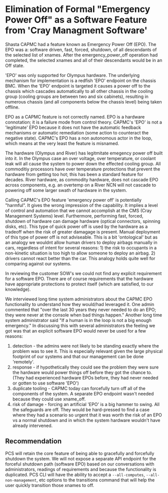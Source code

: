 # Elimination of Formal "Emergency Power Off" as a Software Feature from 'Cray Managment Software'

Shasta CAPMC had a feature known as Emergency Power Off (EPO).  The EPO was a: software driven, fast, forced, shutdown, of all descendants of the selected list of xnames. After the emergency_power_off operation had completed, the selected xnames and all of their descendants would be in an Off state.

'EPO' was only supported for Olympus hardware. The underlying mechanism for implementation is a redfish 'EPO' endpoint on the chassis BMC. When the 'EPO' endpoint is targeted it causes a power off to the chassis which cascades automatically to all other chassis in the cooling group (cooling groups are between two and six cabinets), resulting in numerous chassis (and all components below the chassis level) being taken offline. 

EPO as a CAPMC feature is not correctly named.  EPO is a hardware connotation; it is a failure mode from control theory.  CAPMC's 'EPO' is not a 'legitimate' EPO because it does not have the automatic feedback mechanisms or automatic remediation (some action to counteract the negative state).  CAPMC's EPO has a non autonomous actor in the loop, which means at the very least the feature is misnamed.  

The hardware (Olympus and River) has legitmitate emegency power off built into it.  In the Olympus case an over voltage, over temperature, or coolant leak will all cause the system to power down the effected cooling group.   All commoditiy processors have over temperature protections that prevent the hardware from getting too hot; this has been a standard feature for decades. River hardware, as commodity hardware, does not cascade EPO across components, e.g. an overtemp on a River NCN will not cascade to powering off some larger swath of hardware in the system.

Calling CAPMC's EPO feature 'emergency power off' is potentially "harmful". It gives the wrong impression of the capability. It implies a level of control and automation that we cannot accomplish at the CMS (Cray Management Systems) level. Furthermore, performing fast, forced, shutdown of hardware can damage hardware (optical connectors, spinning disks, etc).  This type of quick power off is used by the hardware as a tradeoff when the risk of greater damagage is present. Manual deployment of this type of power off is not adviseable.  This is a bit 'ontological' but as an analogy we wouldnt allow human drivers to deploy airbags manually in cars, regardless of intent for several reasons: 1) the risk to occupants in a non-kinetic situation is too high to allow someone to deploy an airbag. 2) drivers cannot react better than the car.  This analogy holds quite well for comparing against our systems. 

In reviewing the customer SOW's we could not find any explicit requirement for a software EPO.  There are of course requirements that the hardware have appropriate protections to protect itself (which are satisfied, to our knowledge).

We interviewed long time system administrators about the CAPMC EPO functionality to understand how they would/had leveraged it.  One admin commented that "over the last 30 years they never needed to do an EPO; they were never at the console when bad things happen." Another long time system administrator said "If a human is in the loop is not a big enough emergency." In discussing this with several administrators the feeling we got was that an explicit software EPO would never be used for a few reasons:

1. detection - the admins were not likely to be standing exactly where the problem was to see it. This is especially relevant given the large physical footprint of our systems and that our management can be done 'remotely'.
2. response - if hypothetically they could see the problem they were sure the hardware would power things off before they got the chance to.   (They had experienced hardware EPOs before, they had never needed or gotten to use software 'EPO')
3. duplicate tooling - CAPMC today can forcefully turn off all of the components of the system. A separate EPO endpoint wasn't needed because they could use xname_off.
4. risk of damage - forcing an artificial 'EPO' is a big hammer to swing. All the safeguards are off. They would be hard-pressed to find a case where they had a scenario so urgent that it was worth the risk of an EPO vs a normal shutdown and in which the system hardware wouldn't have already intervened. 

## Recommendation
PCS will retain the core feature of being able to gracefully and forcefully shutdown the system.  We will not expose a separate API endpoint for the forceful shutdown path (software EPO) based on our conversations with administrators, readings of requirements and because the functionality is duplicated.   PCS CLI will have the ability to accept a `--all-computes`, `--all-non-management`, etc options to the transitions command that will help the user quickly transition those xnames to off. 